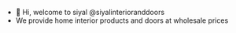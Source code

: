 - 👋 Hi, welcome to siyal @siyalinterioranddoors
- We provide home interior products and doors at wholesale prices
